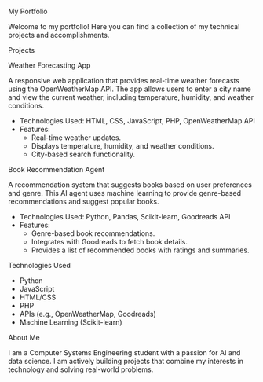 My Portfolio

Welcome to my portfolio! Here you can find a collection of my technical projects and accomplishments.

Projects

Weather Forecasting App

A responsive web application that provides real-time weather forecasts using the OpenWeatherMap API. The app allows users to enter a city name and view the current weather, including temperature, humidity, and weather conditions.

- Technologies Used: HTML, CSS, JavaScript, PHP, OpenWeatherMap API
- Features:
  - Real-time weather updates.
  - Displays temperature, humidity, and weather conditions.
  - City-based search functionality.

Book Recommendation Agent

A recommendation system that suggests books based on user preferences and genre. This AI agent uses machine learning to provide genre-based recommendations and suggest popular books.

- Technologies Used: Python, Pandas, Scikit-learn, Goodreads API
- Features:
  - Genre-based book recommendations.
  - Integrates with Goodreads to fetch book details.
  - Provides a list of recommended books with ratings and summaries.

Technologies Used
- Python
- JavaScript
- HTML/CSS
- PHP
- APIs (e.g., OpenWeatherMap, Goodreads)
- Machine Learning (Scikit-learn)

About Me

I am a Computer Systems Engineering student with a passion for AI and data science. I am actively building projects that combine my interests in technology and solving real-world problems.

